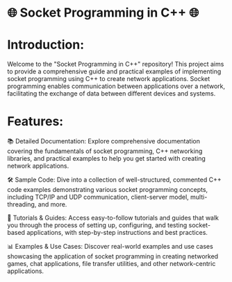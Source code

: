  # 🌐 Socket Programming in C++ 🌐

# Introduction:

Welcome to the "Socket Programming in C++" repository! This project aims to provide a comprehensive guide and practical examples of implementing socket programming using C++ to create network applications. Socket programming enables communication between applications over a network, facilitating the exchange of data between different devices and systems.

# Features:

📚 Detailed Documentation: Explore comprehensive documentation covering the fundamentals of socket programming, C++ networking libraries, and practical examples to help you get started with creating network applications.

🛠️ Sample Code: Dive into a collection of well-structured, commented C++ code examples demonstrating various socket programming concepts, including TCP/IP and UDP communication, client-server model, multi-threading, and more.

📖 Tutorials & Guides: Access easy-to-follow tutorials and guides that walk you through the process of setting up, configuring, and testing socket-based applications, with step-by-step instructions and best practices.

📊 Examples & Use Cases: Discover real-world examples and use cases showcasing the application of socket programming in creating networked games, chat applications, file transfer utilities, and other network-centric applications.

